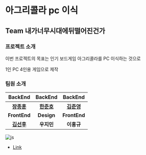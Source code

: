 # 아그리콜라 pc 이식
## Team 내가너무시대에뒤떨어진건가
### 프로젝트 소개 
  이번 프로젝트의 목표는 인기 보드게임 아그리콜라를 PC 이식하는 것으로

  1인 PC 4인용 게임으로 제작
  
### 팀원 소개


|BackEnd|BackEnd|BackEnd|
|:---:|:---:|:---:|
|[**장종훈**](https://github.com/KKIIO21)|[**한준호**](https://github.com/GoGradually)|[**김준영**](https://github.com/trueu1120)|
|**FrontEnd**|**Design**|**FrontEnd**|
|[**김선후**](https://github.com/HiImSUN)|**우지민**|**이홍규**|

  
![js](https://img.shields.io/badge/Jira-0052CC?style=for-the-badge&logo=Jira&logoColor=white) 
- [Link](https://nnsdsg.atlassian.net/jira/software/projects/SCRUM/boards/1/timeline?shared=&atlOrigin=eyJpIjoiMmZmMjMyMzNiNTMwNDRjN2EwZjJlMDZjODc2MWRiZDIiLCJwIjoiaiJ9)
